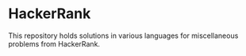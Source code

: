 # HackerRank
This repository holds solutions in various languages for miscellaneous problems from HackerRank.
